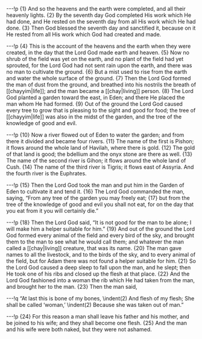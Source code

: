 ---!p
{1} And so the heavens and the earth were completed, and all their heavenly lights. {2} By the seventh day God completed His work which He had done, and He rested on the seventh day from all His work which He had done. {3} Then God blessed the seventh day and sanctified it, because on it He rested from all His work which God had created and made.

---!p
{4} This is the account of the heavens and the earth when they were created, in the day that the Lord God made earth and heaven. {5} Now no shrub of the field was yet on the earth, and no plant of the field had yet sprouted, for the Lord God had not sent rain upon the earth, and there was no man to cultivate the ground. {6} But a mist used to rise from the earth and water the whole surface of the ground. {7} Then the Lord God formed the man of dust from the ground, and breathed into his nostrils the breath of [[chayyim|life]]; and the man became a [[chay|living]] person. {8} The Lord God planted a garden toward the east, in Eden; and there He placed the man whom He had formed. {9} Out of the ground the Lord God caused every tree to grow that is pleasing to the sight and good for food; the tree of [[chayyim|life]] was also in the midst of the garden, and the tree of the knowledge of good and evil.

---!p
{10} Now a river flowed out of Eden to water the garden; and from there it divided and became four rivers. {11} The name of the first is Pishon; it flows around the whole land of Havilah, where there is gold. {12} The gold of that land is good; the bdellium and the onyx stone are there as well. {13} The name of the second river is Gihon; it flows around the whole land of Cush. {14} The name of the third river is Tigris; it flows east of Assyria. And the fourth river is the Euphrates.

---!p
{15} Then the Lord God took the man and put him in the Garden of Eden to cultivate it and tend it. {16} The Lord God commanded the man, saying, “From any tree of the garden you may freely eat; {17} but from the tree of the knowledge of good and evil you shall not eat, for on the day that you eat from it you will certainly die.”

---!p
{18} Then the Lord God said, “It is not good for the man to be alone; I will make him a helper suitable for him.” {19} And out of the ground the Lord God formed every animal of the field and every bird of the sky, and brought them to the man to see what he would call them; and whatever the man called a [[chay|living]] creature, that was its name. {20} The man gave names to all the livestock, and to the birds of the sky, and to every animal of the field, but for Adam there was not found a helper suitable for him. {21} So the Lord God caused a deep sleep to fall upon the man, and he slept; then He took one of his ribs and closed up the flesh at that place. {22} And the Lord God fashioned into a woman the rib which He had taken from the man, and brought her to the man. {23} Then the man said,

---!q
“At last this is bone of my bones,
\indent(2) And flesh of my flesh;
She shall be called ‘woman,’
\indent(2) Because she was taken out of man.”

---!p
{24} For this reason a man shall leave his father and his mother, and be joined to his wife; and they shall become one flesh. {25} And the man and his wife were both naked, but they were not ashamed.
